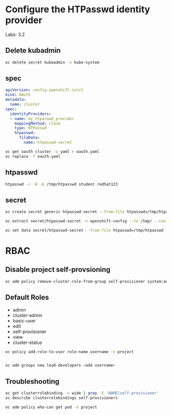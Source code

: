 # Configure the HTPasswd identity provider
Labs: 3.2

## Delete kubadmin

```sh
oc delete secret kubeadmin -n kube-system
```

## spec
```yaml
apiVersion: config.openshift.io/v1
kind: OAuth
metadata:
  name: cluster
spec:
  identityProviders:
  - name: my_htpasswd_provider
    mappingMethod: claim
    type: HTPasswd
    htpasswd:
      fileData:
        name: htpasswd-secret
```
```sh
oc get oauth cluster -o yaml > oauth.yaml
oc replace -f oauth.yaml
```

## htpasswd
```sh
htpasswd -c -B -b /tmp/htpasswd student redhat123
```

## secret
```sh
oc create secret generic htpasswd-secret --from-file htpasswd=/tmp/htpasswd -n openshift-config

oc extract secret/htpasswd-secret -n openshift-config --to /tmp/ --confirm

oc set data secret/htpasswd-secret --from-file htpasswd=/tmp/htpasswd -n openshift-config
```

# RBAC

## Disable project self-provsioning

```sh
oc adm policy remove-cluster-role-from-group self-provisioner system:authenticated:oauth
```

## Default Roles

* admin
* cluster-admin
* basic-user
* edit
* self-provisioner
* view
* cluster-status


```sh
oc policy add-role-to-user role-name username -n project


oc adm groups new lead-developers <add username>


```

## Troubleshooting

```sh
oc get clusterrolebinding -o wide | grep -E 'NAME|self-provisioner'
oc describe clusterrolebindings self-provisioners
```

```sh
oc adm policy who-can get pod -n project
```

